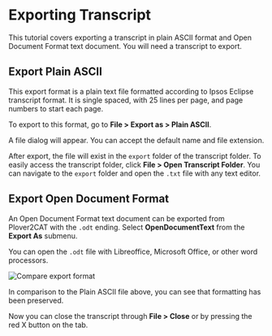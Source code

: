 # Exporting Transcript

This tutorial covers exporting a transcript in plain ASCII format and Open Document Format text document. You will need a transcript to export.

## Export Plain ASCII

This export format is a plain text file formatted according to Ipsos Eclipse transcript format. It is single spaced, with 25 lines per page, and page numbers to start each page. 

To export to this format, go to **File > Export as > Plain ASCII**.

A file dialog will appear. You can accept the default name and file extension.

After export, the file will exist in the `export` folder of the transcript folder. To easily access the transcript folder, click **File > Open Transcript Folder**. You can navigate to the `export` folder and open the `.txt` file with any text editor.

## Export Open Document Format

An Open Document Format text document can be exported from Plover2CAT with the `.odt` ending. Select **OpenDocumentText** from the **Export As** submenu.

You can open the `.odt` file with Libreoffice, Microsoft Office, or other word processors. 

![Compare export format](images/compareexport.png)

In comparison to the Plain ASCII file above, you can see that formatting has been preserved.

Now you can close the transcript through **File > Close** or by pressing the red X button on the tab.
